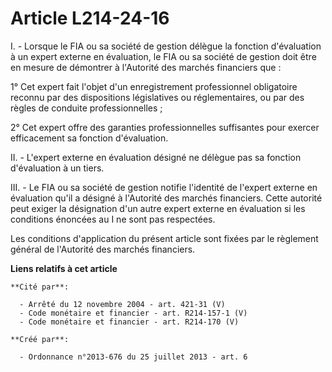 # Article L214-24-16

I. - Lorsque le FIA ou sa société de gestion délègue la fonction d'évaluation à un expert externe en évaluation, le FIA ou sa
société de gestion doit être en mesure de démontrer à l'Autorité des marchés financiers que : 

1° Cet expert fait l'objet d'un enregistrement professionnel obligatoire reconnu par des dispositions législatives ou
réglementaires, ou par des règles de conduite professionnelles ; 

2° Cet expert offre des garanties professionnelles suffisantes pour exercer efficacement sa fonction d'évaluation. 

II. - L'expert externe en évaluation désigné ne délègue pas sa fonction d'évaluation à un tiers. 

III. - Le FIA ou sa société de gestion notifie l'identité de l'expert externe en évaluation qu'il a désigné à l'Autorité des
marchés financiers. Cette autorité peut exiger la désignation d'un autre expert externe en évaluation si les conditions
énoncées au I ne sont pas respectées. 

Les conditions d'application du présent article sont fixées par le règlement général de l'Autorité des marchés financiers.

**Liens relatifs à cet article**

	**Cité par**:

	  - Arrêté du 12 novembre 2004 - art. 421-31 (V)
	  - Code monétaire et financier - art. R214-157-1 (V)
	  - Code monétaire et financier - art. R214-170 (V)

	**Créé par**:

	  - Ordonnance n°2013-676 du 25 juillet 2013 - art. 6
